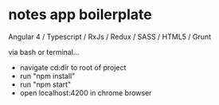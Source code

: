 # notes app boilerplate
Angular 4 / Typescript / RxJs / Redux / SASS / HTML5 / Grunt

via bash or terminal...

- navigate cd:dir to root of project
- run "npm install"
- run "npm start"
- open localhost:4200 in chrome browser
